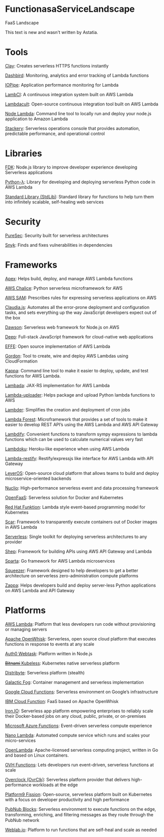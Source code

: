 # FunctionasaServiceLandscape
FaaS Landscape

This text is new and wasn't written by Astatia.

# Tools
[Clay](https://www.clay.run/): Creates serverless HTTPS functions instantly

[Dashbird](https://dashbird.io/): Monitoring, analytics and error tracking of Lambda functions

[IOPipe](https://www.iopipe.com/): Application performance monitoring for Lambda

[LambCI](http://lambci.org/): A continuous integration system built on AWS Lambda

[Lambdacult](https://lambdacult.com): Open-source continuous integration tool built on AWS Lambda

[Node Lambda](https://www.npmjs.com/package/node-lambda): Command line tool to locally run and deploy your node.js application to Amazon Lambda

[Stackery](http://www.stackery.io): Serverless operations console that provides automation, predictable performance, and operational control

# Libraries

[FDK](https://github.com/serverless/fdk): Node.js library to improve developer experience developing Serverless applications

[Python-λ](https://github.com/nficano/python-lambda): Library for developing and deploying serverless Python code in AWS Lambda

[Standard Library (StdLib)](https://stdlib.com/): Standard library for functions to help turn them into infinitely scalable, self-healing web services

# Security
[PureSec](https://www.puresec.io/): Security built for serverless architectures

[Snyk](https://snyk.io/): Finds and fixes vulnerabilities in dependencies

# Frameworks
[Apex](http://apex.run): Helps build, deploy, and manage AWS Lambda functions

[AWS Chalice](https://github.com/awslabs/chalice): Python serverless microframework for AWS

[AWS SAM](https://github.com/awslabs/serverless-application-model): Prescribes rules for expressing serverless applications on AWS

[Claudia.js](https://claudiajs.com/): Automates all the error-prone deployment and configuration tasks, and sets everything up the way JavaScript developers expect out of the box

[Dawson](https://github.com/dawson-org/dawson-cli): Serverless web framework for Node.js on AWS

[Deep](https://github.com/MitocGroup/deep-framework): Full-stack JavaScript framework for cloud-native web applications

[EFFE](https://github.com/siscia/effe): Open source implementation of AWS Lambda

[Gordon](https://github.com/jorgebastida/gordon): Tool to create, wire and deploy AWS Lambdas using CloudFormation

[Kappa](https://github.com/garnaat/kappa): Command line tool to make it easier to deploy, update, and test functions for AWS Lambda.

[Lambada](https://github.com/lambadaframework/lambadaframework): JAX-RS implementation for AWS Lambda

[Lambda-uploader](https://github.com/rackerlabs/lambda-uploader): Helps package and upload Python lambda functions to AWS

[Lambder](https://github.com/LeafSoftware/python-lambder): Simplifies the creation and deployment of cron jobs

[Lambda Forest](https://github.com/tdsis/lambda-forest): Microframework that provides a set of tools to make it easier to develop REST API’s using the AWS Lambda and AWS API Gateway

[Lambdify](http://docs.sympy.org/latest/modules/utilities/lambdify.html): Convenient functions to transform sympy expressions to lambda functions which can be used to calculate numerical values very fast

[Lambdoku](https://github.com/kubek2k/lambdoku): Heroku-like experience when using AWS Lambda

[Lambda-restify](https://www.npmjs.com/package/lambda-restify): Restify/expressjs like interface for AWS Lambda with API Gateway

[LeverOS](http://www.leveros.com): Open-source cloud platform that allows teams to build and deploy microservice-oriented backends

[Nuclio](https://github.com/nuclio/nuclio): High-performance serverless event and data processing framework

[OpenFaaS](https://github.com/alexellis/faas): Serverless solution for Docker and Kubernetes

[Red Hat Funktion](https://github.com/fabric8io/funktion): Lambda style event-based programming model for Kubernetes

[Scar](https://github.com/grycap/scar): Framework to transparently execute containers out of Docker images in AWS Lambda

[Serverless](https://github.com/serverless/serverless): Single toolkit for deploying serverless architectures to any provider

[Shep](https://github.com/bustlelabs/shep): Framework for building APIs using AWS API Gateway and Lambda

[Sparta](http://gosparta.io/): Go framework for AWS Lambda microservices

[Squeezer](https://squeezer.io/): Framework designed to help developers to get a better architecture on serverless zero-administration compute platforms

[Zappa](https://github.com/zappajs/zappajs): Helps developers build and deploy server-less Python applications on AWS Lambda and API Gateway

# Platforms

[AWS Lambda](https://aws.amazon.com/lambda/): Platform that less developers run code without provisioning or managing servers

[Apache OpenWhisk](http://openwhisk.org/): Serverless, open source cloud platform that executes functions in response to events at any scale

[Auth0 Webtask](https://webtask.io/): Platform written in Node.js

[~~Bitnami~~ Kubeless](http://kubeless.io): Kubernetes native serverless platform

[Distribyte](https://distribyte.net/): Serverless platform (stealth)

[Galactic Fog](http://www.galacticfog.com/): Container management and serverless implementation

[Google Cloud Functions](https://cloud.google.com/functions/): Serverless environment on Google’s infrastructure

[IBM Cloud Function](https://www.ibm.com/cloud-computing/bluemix/openwhisk): FaaS based on Apache OpenWhisk

[Iron.IO](https://github.com/iron-io/functions): Serverless app platform empowering enterprises to reliably scale their Docker-based jobs on any cloud, public, private, or on-premises

[Microsoft Azure Functions](https://azure.microsoft.com/en-us/services/functions/): Event-driven serverless compute experience

[Nano Lambda](http://nano-lambda.com/): Automated compute service which runs and scales your micro-services

[OpenLambda](https://open-lambda.org/): Apache-licensed serverless computing project, written in Go and based on Linux containers.

[OVH Functions](https://functions.ovh/): Lets developers run event-driven, serverless functions at scale

[Overclock (OvrClk)](https://www.ovrclk.com/): Serverless platform provider that delivers high-performance workloads at the edge

[Platform9 Fission](http://fission.io/): Open-source, serverless platform built on Kubernetes with a focus on developer productivity and high performance

[PubNub Blocks](https://www.pubnub.com/): Serverless environment to execute functions on the edge, transforming, enriching, and ﬁltering messages as they route through the PubNub network

[Weblab.io](https://weblab.io/): Platform to run functions that are self-heal and scale as needed
